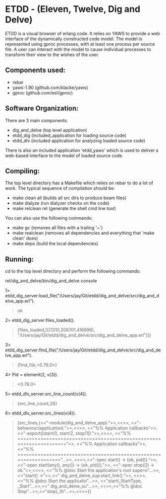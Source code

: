 ETDD - (Eleven, Twelve, Dig and Delve)
======================================

ETDD is a visual browser of erlang code. It relies on YAWS to provide a web interface of the dynamically constructed code model. The model is represented using gproc processes, with at least one process per source file. A user can interact with the model to cause individual processes to transform their view to the wishes of the user.

Components used:
----------------

  * rebar
  * yaws-1.90 (github.com/klacke/yaws)
  * gproc (github.com/esl/gproc)


Software Organization:
----------------------

There are 3 main components:

  * dig_and_delve (top level application)
  * etdd_dig (included_application for loading source code)
  * etdd_dlv (included application for analyzing loaded source code)

There is also an included application 'etdd_yaws' which is used to deliver a web-based interface to the model of loaded source code.


Compiling:
----------

The top level directory has a Makefile which relies on rebar to do a lot of work.  The typical sequence of compilation should be:

  * make clean all     (builds all src dirs to produce beam files)
  * make dialyze       (run dialyzer checks on the code)
  * make relclean rel  (generate the shell cmd line tool)

You can also use the following commands:

  * make gc         (removes all files with a trailing '~')
  * make realclean  (removes all dependencies and everything that 'make clean' does)
  * make deps       (build the local dependencies)

Running:
--------

cd to the top level directory and perform the following commands:

  rel/dig_and_delve/bin/dig_and_delve console

  1> etdd_dig_server:load_file("/Users/jay/Git/etdd/dig_and_delve/src/dig_and_delve_app.erl").

  > ok

  2> etdd_dig_server:files_loaded().

  > {files_loaded,[{{1310,208701,416696},
  >               "/Users/jay/Git/etdd/dig_and_delve/src/dig_and_delve_app.erl"}]}

  3> etdd_dig_server:find_file("/Users/jay/Git/etdd/dig_and_delve/src/dig_and_delve_app.erl").

  > {find_file,<0.76.0>}

  4> Pid = element(2, v(3)).

  > <0.76.0>

  5> etdd_dlv_server:src_line_count(v(4)).

  > {src_line_count,26}

  6> etdd_dlv_server:src_lines(v(4)).

  > {src_lines,{<<"-module(dig_and_delve_app).">>,<<>>,
  >             <<"-behaviour(application).">>,<<>>,
  >             <<"%% Application callbacks">>,
  >             <<"-export([start/0, start/2, stop/1]).">>,<<>>,
  >             <<"%% ===================================================================">>,
  >             <<"%% Application callbacks">>,
  >             <<"%% ================================================================="...>>,
  >             <<>>,<<"-spec start() -> {ok, pid()}.">>,
  >             <<"-spec start(any(), any()) -> {ok, pid()}.">>,
  >             <<"-spec stop([]) -> ok.">>,<<>>,
  >             <<"%% @doc Start the application's root supervi"...>>,
  >             <<"start() ->">>,<<"    dig_and_delve_sup:start_link().">>,
  >             <<>>,<<"%% @doc Start the applicatio"...>>,
  >             <<"start(_StartType, _Start"...>>,<<"    dig_and_delve_su"...>>,
  >             <<>>,<<"%% @doc Stop"...>>,<<"stop(_St"...>>,<<>>}}

